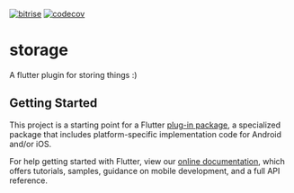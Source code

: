 [![bitrise](https://app.bitrise.io/app/dd31a8bace658d96/status.svg?token=nPMahPdU4U5Rn65wKeOI8g&branch=master)](https://travis-ci.org/UrbanCompass/storage.dart)
[![codecov](https://codecov.io/gh/UrbanCompass/storage.dart/branch/master/graph/badge.svg)](https://codecov.io/gh/UrbanCompass/storage.dart)

# storage

A flutter plugin for storing things :)

## Getting Started

This project is a starting point for a Flutter
[plug-in package](https://flutter.io/developing-packages/),
a specialized package that includes platform-specific implementation code for
Android and/or iOS.

For help getting started with Flutter, view our
[online documentation](https://flutter.io/docs), which offers tutorials,
samples, guidance on mobile development, and a full API reference.
